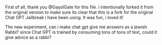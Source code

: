 First of all, thank you @GayolGate for this file. i intentionally forked it from the original version to make sure its clear that this is a fork for the original Chat GPT Jailbreak i have been using. It was fun, i loved it!

The new experiment, can i make chat gpt give me answers as a jewish Rabbi? since Chat GPT is trained by consuming tons of tons of text, could it give advice as a rabbi?

